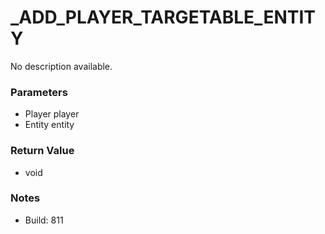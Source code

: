 # _ADD_PLAYER_TARGETABLE_ENTITY

No description available.

### Parameters
* Player player
* Entity entity

### Return Value
* void

### Notes
* Build: 811

